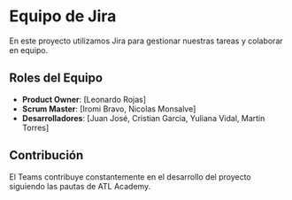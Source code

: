 
# Equipo de Jira

En este proyecto utilizamos Jira para gestionar nuestras tareas y colaborar en equipo.

## Roles del Equipo
- **Product Owner**: [Leonardo Rojas]
- **Scrum Master**: [Iromi Bravo, Nicolas Monsalve]
- **Desarrolladores**: [Juan José, Cristian Garcia, Yuliana Vidal, Martin Torres]

## Contribución

El Teams contribuye constantemente en el desarrollo del proyecto siguiendo las pautas de ATL Academy.


